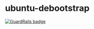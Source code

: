 # ubuntu-debootstrap

[![GuardRails badge](https://badges.production.guardrails.io/moul/ubuntu-debootstrap.svg)](https://www.guardrails.io)
